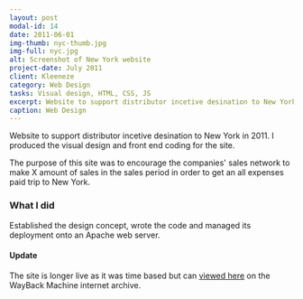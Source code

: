 ```yaml
---
layout: post
modal-id: 14
date: 2011-06-01
img-thumb: nyc-thumb.jpg
img-full: nyc.jpg
alt: Screenshot of New York website
project-date: July 2011
client: Kleeneze
category: Web Design
tasks: Visual design, HTML, CSS, JS
excerpt: Website to support distributor incetive desination to New York
caption: Web Design
---
```


Website to support distributor incetive desination to New York in 2011.  I produced the visual design and front end coding for the site.

The purpose of this site was to encourage the companies' sales network to make X amount of sales in the sales period in order to get an all expenses paid trip to New York. 

### What I did

Established the design concept, wrote the code and managed its deployment onto an Apache web server. 

#### Update

The site is longer live as it was time based but can <a href="https://web.archive.org/web/20111117014341/http://www.newyork2011.co.uk/">viewed here</a> on the WayBack Machine internet archive. 

